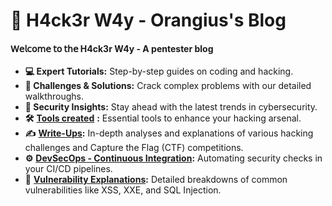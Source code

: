 # 👾 H4ck3r W4y - Orangius's Blog

#### 𝖶𝖾𝗅𝖼𝗈𝗆𝖾 𝗍𝗈 𝗍𝗁𝖾 H4ck3r W4y - A pentester blog



* **💻 Expert Tutorials:** Step-by-step guides on coding and hacking.
* **👾 Challenges & Solutions:** Crack complex problems with our detailed walkthroughs.
* **🔐 Security Insights:** Stay ahead with the latest trends in cybersecurity.
* **🛠️** [**Tools created**](broken-reference) **:** Essential tools to enhance your hacking arsenal.
* **✍️** [**Write-Ups**](broken-reference)**:** In-depth analyses and explanations of various hacking challenges and Capture the Flag (CTF) competitions.
* **⚙️** [**DevSecOps - Continuous Integration**](broken-reference)**:** Automating security checks in your CI/CD pipelines.
* **🐞** [**Vulnerability Explanations**](broken-reference)**:** Detailed breakdowns of common vulnerabilities like XSS, XXE, and SQL Injection.
